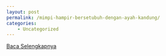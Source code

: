 ```yaml
---
layout: post
permalink: /mimpi-hampir-bersetubuh-dengan-ayah-kandung/
categories:
    - Uncategorized
---
```


[Baca Selengkapnya](/05)